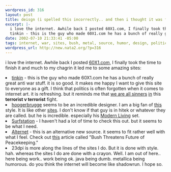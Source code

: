 ```yaml
--- 
wordpress_id: 316
layout: post
title: deisgn (i spelled this incorrectly.. and then i thought it was funny.. so yea)
excerpt: |-
  i love the internet. Awhile back I posted 60X1.com, I finally took the time to finish it and much to my chagrin it led me to some amazing sites:
  tinkin - this is the guy who made 60X1.com he has a bunch of really great anti war stuff. it is so good. it makes me happ...
date: 2002-07-10 21:33:41 -05:00
tags: internet, war, sites, bush, metal, source, humor, design, politics, politic
wordpress_url: http://new.nata2.org/?p=316
---
```

i love the internet. Awhile back I posted <a href="http://111111111111111111111111111111111111111111111111111111111111.com">60X1.com</a>, I finally took the time to finish it and much to my chagrin it led me to some amazing sites:<br/>
<li><a href="http://www.tinkin.com/">tinkin</a> - this is the guy who made 60X1.com he has a bunch of really great anti war stuff. it is so good. it makes me happy I want to give this site to everyone as a gift. I think that politics is often forgotten when it comes to internet art. it is refreshing. but it reminds me that <a href="http://www.tinkin.com/peacefront.html">we are all sinners</a> <a href="http://www.tinkin.com/taliban.html">in</a> this <b>terrorist v terrorist</b> fight.
<li><a href="http://www.hoogerbrugge.com/">hoogerbrugge</a> seems to be an incredible designer. I am a big fan of <a href="http://www.thethirdplace.com/">this</a> style. It is like other <a href="http://www.requiemforadream.com">sites</a>. I don't know if that guy is in hitek or whatever they are called. but he is incredible. especially his <a href="http://www.hoogerbrugge.com/ml.html">Modern Living</a> set. 
<li><a href="http://www.surfstation.lu/">Surfstation</a> - I haven't had a lot of time to check this out. but it seems to be what I need. 
<li><a href="http://www.alternet.org/">Alternet</a> - this is an alternative new source. it seems to fit rather well with what I feel. Check out <a href="http://www.alternet.org/story.html?StoryID=13554">this</a> article called "Bush Threatens Future of Peacekeeping."
<li><a herf="http://www.23dpi.com">23dpi</a> is more along the lines of the sites I do. But it is done with style. hah. whereas the sites I do are done with a crayon. 
Well. I am out of here.. here being work.. work being ok. java being dumb. metallica being humorous. do you think the internet will become like shadowrun. I hope so. 

